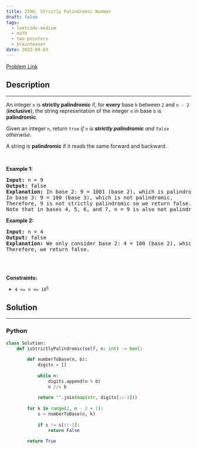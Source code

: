 ```yaml
---
title: 2396. Strictly Palindromic Number
draft: false
tags: 
  - leetcode-medium
  - math
  - two-pointers
  - brainteaser
date: 2022-09-03
---
```


[Problem Link](https://leetcode.com/problems/strictly-palindromic-number/)

## Description

---
<p>An integer <code>n</code> is <strong>strictly palindromic</strong> if, for <strong>every</strong> base <code>b</code> between <code>2</code> and <code>n - 2</code> (<strong>inclusive</strong>), the string representation of the integer <code>n</code> in base <code>b</code> is <strong>palindromic</strong>.</p>

<p>Given an integer <code>n</code>, return <code>true</code> <em>if </em><code>n</code><em> is <strong>strictly palindromic</strong> and </em><code>false</code><em> otherwise</em>.</p>

<p>A string is <strong>palindromic</strong> if it reads the same forward and backward.</p>

<p>&nbsp;</p>
<p><strong class="example">Example 1:</strong></p>

<pre>
<strong>Input:</strong> n = 9
<strong>Output:</strong> false
<strong>Explanation:</strong> In base 2: 9 = 1001 (base 2), which is palindromic.
In base 3: 9 = 100 (base 3), which is not palindromic.
Therefore, 9 is not strictly palindromic so we return false.
Note that in bases 4, 5, 6, and 7, n = 9 is also not palindromic.
</pre>

<p><strong class="example">Example 2:</strong></p>

<pre>
<strong>Input:</strong> n = 4
<strong>Output:</strong> false
<strong>Explanation:</strong> We only consider base 2: 4 = 100 (base 2), which is not palindromic.
Therefore, we return false.

</pre>

<p>&nbsp;</p>
<p><strong>Constraints:</strong></p>

<ul>
	<li><code>4 &lt;= n &lt;= 10<sup>5</sup></code></li>
</ul>


## Solution

---
### Python
``` py title='strictly-palindromic-number'
class Solution:
    def isStrictlyPalindromic(self, n: int) -> bool:
        
        def numberToBase(n, b):
            digits = []
            
            while n:
                digits.append(n % b)
                n //= b
                
            return "".join(map(str, digits[::-1]))
        
        for k in range(2, n - 2 + 1):
            s = numberToBase(n, k)
            
            if s != s[::-1]:
                return False
            
        return True
```

